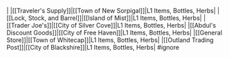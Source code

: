 |
|[[Traveler's Supply]]|[[Town of New Sorpigal]]|L1 Items, Bottles, Herbs|
|[[Lock, Stock, and Barrel]]|[[Island of Mist]]|L1 Items, Bottles, Herbs|
|[[Trader Joe's]]|[[City of Silver Cove]]|L1 Items, Bottles, Herbs|
|[[Abdul's Discount Goods]]|[[City of Free Haven]]|L1 Items, Bottles, Herbs|
|[[General Store]]|[[Town of Whitecap]]|L1 Items, Bottles, Herbs|
|[[Outland Trading Post]]|[[City of Blackshire]]|L1 Items, Bottles, Herbs|
#ignore